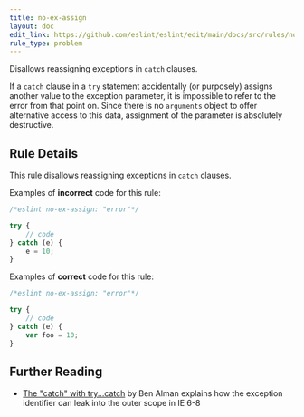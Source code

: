 ```yaml
---
title: no-ex-assign
layout: doc
edit_link: https://github.com/eslint/eslint/edit/main/docs/src/rules/no-ex-assign.md
rule_type: problem
---
```


<!--RECOMMENDED-->

Disallows reassigning exceptions in `catch` clauses.

If a `catch` clause in a `try` statement accidentally (or purposely) assigns another value to the exception parameter, it is impossible to refer to the error from that point on.
Since there is no `arguments` object to offer alternative access to this data, assignment of the parameter is absolutely destructive.

## Rule Details

This rule disallows reassigning exceptions in `catch` clauses.

Examples of **incorrect** code for this rule:

```js
/*eslint no-ex-assign: "error"*/

try {
    // code
} catch (e) {
    e = 10;
}
```

Examples of **correct** code for this rule:

```js
/*eslint no-ex-assign: "error"*/

try {
    // code
} catch (e) {
    var foo = 10;
}
```

## Further Reading

* [The "catch" with try...catch](https://bocoup.com/blog/the-catch-with-try-catch) by Ben Alman explains how the exception identifier can leak into the outer scope in IE 6-8
